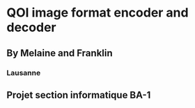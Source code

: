 # QOI image format encoder and decoder
## By Melaine and Franklin
### Lausanne

## Projet section informatique BA-1